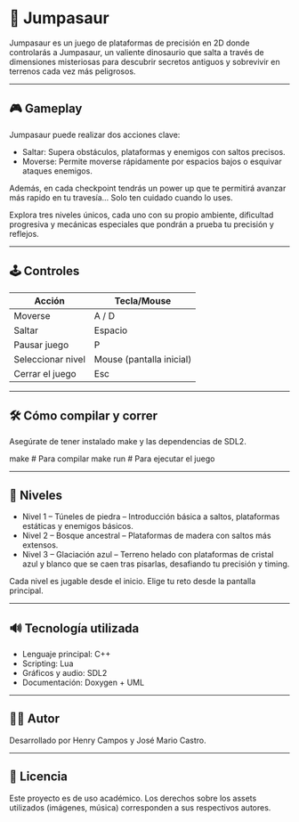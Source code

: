 # 🦖 Jumpasaur

Jumpasaur es un juego de plataformas de precisión en 2D donde controlarás a Jumpasaur, un valiente dinosaurio que salta a través de dimensiones misteriosas para descubrir secretos antiguos y sobrevivir en terrenos cada vez más peligrosos.

---

## 🎮 Gameplay

Jumpasaur puede realizar dos acciones clave:

- Saltar: Supera obstáculos, plataformas y enemigos con saltos precisos.
- Moverse: Permite moverse rápidamente por espacios bajos o esquivar ataques enemigos.

Además, en cada checkpoint tendrás un power up que te permitirá avanzar más rapido en tu travesía... Solo ten cuidado cuando lo uses.

Explora tres niveles únicos, cada uno con su propio ambiente, dificultad progresiva y mecánicas especiales que pondrán a prueba tu precisión y reflejos.

---

## 🕹️ Controles

Acción            | Tecla/Mouse
----------------- | ------------
Moverse           | A / D
Saltar            | Espacio
Pausar juego      | P
Seleccionar nivel | Mouse (pantalla inicial)
Cerrar el juego   | Esc

---

## 🛠️ Cómo compilar y correr

Asegúrate de tener instalado make y las dependencias de SDL2.

make       # Para compilar
make run   # Para ejecutar el juego

---

## 🧪 Niveles

- Nivel 1 – Túneles de piedra – Introducción básica a saltos, plataformas estáticas y enemigos básicos.
- Nivel 2 – Bosque ancestral – Plataformas de madera con saltos más extensos.
- Nivel 3 – Glaciación azul – Terreno helado con plataformas de cristal azul y blanco que se caen tras pisarlas, desafiando tu precisión y timing.

Cada nivel es jugable desde el inicio. Elige tu reto desde la pantalla principal.

---

## 🔊 Tecnología utilizada

- Lenguaje principal: C++
- Scripting: Lua
- Gráficos y audio: SDL2
- Documentación: Doxygen + UML

---

## 👩‍💻 Autor

Desarrollado por Henry Campos y José Mario Castro.

---

## 📄 Licencia

Este proyecto es de uso académico. Los derechos sobre los assets utilizados (imágenes, música) corresponden a sus respectivos autores.

